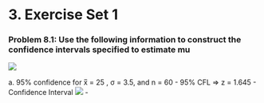 # 3. Exercise Set 1

### Problem 8.1: Use the following information to construct the confidence intervals specified to estimate mu

<img src="https://chart.apis.google.com/chart?cht=tx&chl=%5Cbar%7Bx%7D%20-%20z*%20%5Csigma%2F%5Csqrt%7Bn%7D%20%5Cle%20%20%5Cmu%20%20%5Cle%20%5Cbar%7Bx%7D%20%2B%20z*%20%5Csigma%2F%5Csqrt%7Bn%7D">

a. 95% confidence for x̅ = 25 , σ = 3.5, and n = 60
	- 95% CFL => z = 1.645
	- Confidence Interval
	<img src="https://chart.apis.google.com/chart?cht=tx&chl=25%20-%201.645%20*%203.5%2F%5Csqrt%7B60%7D%20%5Cle%20%20%5Cmu%20%20%5Cle%2025%20%2B%201.645%20*%203.5%2F%5Csqrt%7B60%7D">
	- 


